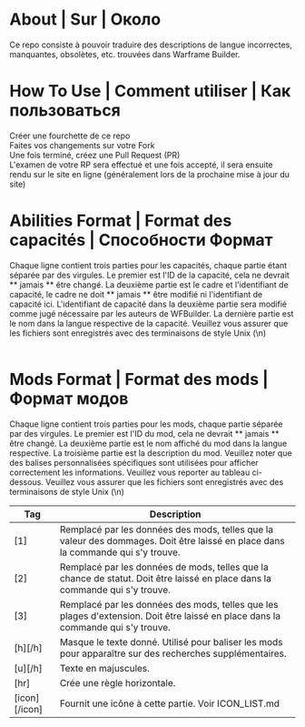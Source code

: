 # About | Sur | Около
Ce repo consiste à pouvoir traduire des descriptions de langue incorrectes, manquantes, obsolètes, etc. trouvées dans Warframe Builder.

# How To Use | Comment utiliser | Как пользоваться
Créer une fourchette de ce repo<br />
Faites vos changements sur votre Fork<br />
Une fois terminé, créez une Pull Request (PR)<br />
L'examen de votre RP sera effectué et une fois accepté, il sera ensuite rendu sur le site en ligne (généralement lors de la prochaine mise à jour du site)<br />

# Abilities Format | Format des capacités | Способности Формат
Chaque ligne contient trois parties pour les capacités, chaque partie étant séparée par des virgules. Le premier est l'ID de la capacité, cela ne devrait ** jamais ** être changé. La deuxième partie est le cadre et l'identifiant de capacité, le cadre ne doit ** jamais ** être modifié ni l'identifiant de capacité ici. L'identifiant de capacité dans la deuxième partie sera modifié comme jugé nécessaire par les auteurs de WFBuilder. La dernière partie est le nom dans la langue respective de la capacité. Veuillez vous assurer que les fichiers sont enregistrés avec des terminaisons de style Unix (\n)<br />
<br />
# Mods Format | Format des mods | Формат модов
Chaque ligne contient trois parties pour les mods, chaque partie séparée par des virgules. Le premier est l'ID du mod, cela ne devrait ** jamais ** être changé. La deuxième partie est le nom affiché du mod dans la langue respective. La troisième partie est la description du mod. Veuillez noter que des balises personnalisées spécifiques sont utilisées pour afficher correctement les informations. Veuillez vous reporter au tableau ci-dessous. Veuillez vous assurer que les fichiers sont enregistrés avec des terminaisons de style Unix (\n)<br />

| Tag | Description |
| ------- | ----------- |
| [1] | Remplacé par les données des mods, telles que la valeur des dommages. Doit être laissé en place dans la commande qui s'y trouve.
| [2] | Remplacé par les données de mods, telles que la chance de statut. Doit être laissé en place dans la commande qui s'y trouve.
| [3] | Remplacé par les données des mods, telles que les plages d'extension. Doit être laissé en place dans la commande qui s'y trouve.
| [h][/h] | Masque le texte donné. Utilisé pour baliser les mods pour apparaître sur des recherches supplémentaires. |
| [u][/h] | Texte en majuscules. |
| [hr] | Crée une règle horizontale. |
| [icon][/icon] | Fournit une icône à cette partie. Voir ICON_LIST.md |